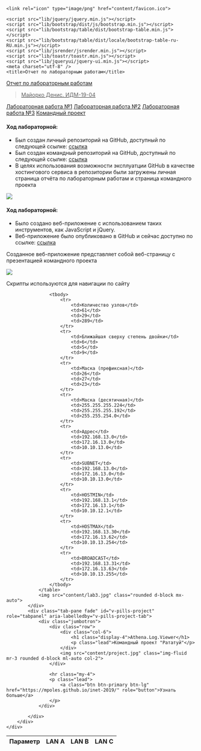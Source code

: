 <!DOCTYPE html>

<html lang="ru" xmlns="http://www.w3.org/1999/xhtml">
<head>
    <link rel="stylesheet" href="lib/bootstrap/dist/css/bootstrap.min.css" />
    <link rel="stylesheet" href="lib/bootstrap/table/dist/bootstrap-table.min.css" />
    <link rel="stylesheet" href="lib/font-awesome/css/all.min.css" />
    <link rel="stylesheet" href="lib/toastr/toastr.min.css" />
    <link rel="stylesheet" href="lib/jqueryui/jquery-ui.min.css" />

    <link rel="icon" type="image/png" href="content/favicon.ico">

    <script src="lib/jquery/jquery.min.js"></script>
    <script src="lib/bootstrap/dist/js/bootstrap.min.js"></script>
    <script src="lib/bootstrap/table/dist/bootstrap-table.min.js"></script>
    <script src="lib/bootstrap/table/dist/locale/bootstrap-table-ru-RU.min.js"></script>
    <script src="lib/jsrender/jsrender.min.js"></script>
    <script src="lib/toastr/toastr.min.js"></script>
    <script src="lib/jqueryui/jquery-ui.min.js"></script>
    <meta charset="utf-8" />
    <title>Отчет по лабораторным работам</title>
</head>
<body>
    <nav class="navbar navbar-light bg-light">
        <a class="navbar-brand" href="">
            Отчет по лабораторным работам
        </a>
        <a href="https://vk.com/id22872407" class="btn btn-primary btn-light btn-lg ml-auto" role="button" aria-pressed="true">
            <blockquote class="blockquote mb-0">
                <footer class="blockquote-footer">Майорко Денис. ИДМ-19-04</footer>
            </blockquote>
        </a>
    </nav>
    <div class="container-fluid d-flex mt-2">
        <div class="nav flex-column nav-pills col-2" id="v-pills-tab" role="tablist" aria-orientation="vertical">
            <a class="nav-link active" id="v-pills-lab1-tab" data-toggle="pill" href="#v-pills-lab1" role="tab" aria-controls="v-pills-lab1" aria-selected="true">Лабораторная работа №1</a>
            <a class="nav-link" id="v-pills-lab2-tab" data-toggle="pill" href="#v-pills-lab2" role="tab" aria-controls="v-pills-lab2" aria-selected="false">Лабораторная работа №2</a>
            <a class="nav-link" id="v-pills-lab3-tab" data-toggle="pill" href="#v-pills-lab3" role="tab" aria-controls="v-pills-lab3" aria-selected="false">Лабораторная работа №3</a>
            <a class="nav-link" id="v-pills-project-tab" data-toggle="pill" href="#v-pills-project" role="tab" aria-controls="v-pills-project" aria-selected="false">Командный проект</a>
        </div>
        <div class="tab-content col-10" id="v-pills-tabContent">
            <div class="tab-pane fade show active container-fluid" id="v-pills-lab1" role="tabpanel" aria-labelledby="v-pills-lab1-tab">
                <h4>Ход лабораторной:</h4>
                <ul>
                    <li>Был создан личный репозиторий на GitHub, доступный по следующей ссылке: <a href="https://github.com/DenisMayorko/DenisMayorko.github.io">ссылка</a></li>
                    <li>Был создан командный репозиторий на GitHub, доступный по следующей ссылке: <a href="https://github.com/mpoles/mpoles.github.io/tree/master/inet-2019">ссылка</a></li>
                    <li>В целях использования возможности эксплуатции GitHub в качестве хостингового сервиса в репозитории были загружены личная страница отчёта по лабораторным работам и страница командного проекта</li>
                </ul>
                <img src="content/lab1.jpg" class="rounded d-block">
            </div>
            <div class="tab-pane fade" id="v-pills-lab2" role="tabpanel" aria-labelledby="v-pills-lab2-tab">
                <h4>Ход лабораторной:</h4>
                <ul>
                    <li>Было создано веб-приложение с использованием таких инструментов, как JavaScript и jQuery.</li>
                    <li>Веб-приложение было опубликовано в GitHub и сейчас доступно по ссылке: <a href="https://mpoles.github.io/inet-2019/">ссылка</a></li>
                </ul>
                <p>Созданное веб-приложение представляет собой веб-страницу с презентацией командного проекта</p>
                <img src="content/lab2.gif" class="rounded d-block">
                <p>Скрипты используются для навигации по сайту</p>
            </div>
            <div class="tab-pane fade" id="v-pills-lab3" role="tabpanel" aria-labelledby="v-pills-lab3-tab">
                <table id="table"
                       data-pagination="true"
                       data-pagination-v-align="both"
                       data-show-fullscreen="true"
                       class="table table-dark table-striped table-hover">
                    <thead>
                        <tr>
                            <th>Параметр</th>
                            <th>LAN A</th>
                            <th>LAN B</th>
                            <th>LAN C</th>
                        </tr>
                    </thead>

                    <tbody>
                        <tr>
                            <td>Количество узлов</td>
                            <td>61</td>
                            <td>29</td>
                            <td>289</td>
                        </tr>
                        <tr>
                            <td>Ближайшая сверху степень двойки</td>
                            <td>6</td>
                            <td>5</td>
                            <td>9</td>
                        </tr>
                        <tr>
                            <td>Маска (префиксная)</td>
                            <td>26</td>
                            <td>27</td>
                            <td>23</td>
                        </tr>
                        <tr>
                            <td>Маска (десятичная)</td>
                            <td>255.255.255.224</td>
                            <td>255.255.255.192</td>
                            <td>255.255.254.0</td>
                        </tr>
                        <tr>
                            <td>Адрес</td>
                            <td>192.168.13.0</td>
                            <td>172.16.13.0</td>
                            <td>10.10.13.0</td>
                        </tr>
                        <tr>
                            <td>SUBNET</td>
                            <td>192.168.13.0</td>
                            <td>172.16.13.0</td>
                            <td>10.10.13.0</td>
                        </tr>
                        <tr>
                            <td>HOSTMIN</td>
                            <td>192.168.13.1</td>
                            <td>172.16.13.1</td>
                            <td>10.10.12.1</td>
                        </tr>
                        <tr>
                            <td>HOSTMAX</td>
                            <td>192.168.13.30</td>
                            <td>172.16.13.62</td>
                            <td>10.10.13.254</td>
                        </tr>
                        <tr>
                            <td>BROADCAST</td>
                            <td>192.168.13.31</td>
                            <td>172.16.13.63</td>
                            <td>10.10.13.255</td>
                        </tr>
                    </tbody>
                </table>
                <img src="content/lab3.jpg" class="rounded d-block mx-auto">
            </div>
            <div class="tab-pane fade" id="v-pills-project" role="tabpanel" aria-labelledby="v-pills-project-tab">
                <div class="jumbotron">
                    <div class="row">
                        <div class="col-6">
                            <h1 class="display-4">Athena.Log.Viewer</h1>
                            <p class="lead">Командный проект "Рататуй"</p>
                        </div>
                        <img src="content/project.jpg" class="img-fluid mr-3 rounded d-block ml-auto col-2">
                    </div>

                    <hr class="my-4">
                    <p class="lead">
                        <a class="btn btn-primary btn-lg" href="https://mpoles.github.io/inet-2019/" role="button">Узнать больше</a>
                    </p>
                </div>

            </div>
        </div>
    </div>
</body>
</html>
